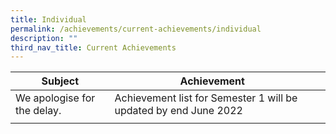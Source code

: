 ```yaml
---
title: Individual
permalink: /achievements/current-achievements/individual
description: ""
third_nav_title: Current Achievements
---
```

| Subject | Achievement |  |
|---|---|---|
|  We apologise for the delay.  | Achievement list for Semester 1 will be updated by end June 2022 |  |
| | | |